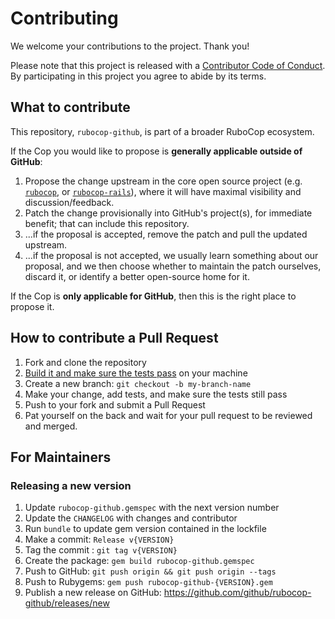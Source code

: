 # Contributing

We welcome your contributions to the project. Thank you!

Please note that this project is released with a [Contributor Code of Conduct](CODE_OF_CONDUCT.md). By participating in this project you agree to abide by its terms.


## What to contribute

This repository, `rubocop-github`, is part of a broader RuboCop ecosystem.

If the Cop you would like to propose is **generally applicable outside of GitHub**:

1. Propose the change upstream in the core open source project (e.g. [`rubocop`](https://github.com/rubocop/rubocop), or [`rubocop-rails`](https://github.com/rubocop/rubocop-rails)), where it will have maximal visibility and discussion/feedback.
1. Patch the change provisionally into GitHub's project(s), for immediate benefit; that can include this repository.
1. ...if the proposal is accepted, remove the patch and pull the updated upstream.
1. ...if the proposal is not accepted, we usually learn something about our proposal, and we then choose whether to maintain the patch ourselves, discard it, or identify a better open-source home for it.

If the Cop is **only applicable for GitHub**, then this is the right place to propose it.

## How to contribute a Pull Request

1. Fork and clone the repository
1. [Build it and make sure the tests pass](README.md#Testing) on your machine
1. Create a new branch: `git checkout -b my-branch-name`
1. Make your change, add tests, and make sure the tests still pass
1. Push to your fork and submit a Pull Request
1. Pat yourself on the back and wait for your pull request to be reviewed and merged.

## For Maintainers

### Releasing a new version

1. Update `rubocop-github.gemspec` with the next version number
1. Update the `CHANGELOG` with changes and contributor
1. Run `bundle` to update gem version contained in the lockfile
1. Make a commit: `Release v{VERSION}`
1. Tag the commit : `git tag v{VERSION}`
1. Create the package: `gem build rubocop-github.gemspec`
1. Push to GitHub: `git push origin && git push origin --tags`
1. Push to Rubygems: `gem push rubocop-github-{VERSION}.gem`
1. Publish a new release on GitHub: https://github.com/github/rubocop-github/releases/new
